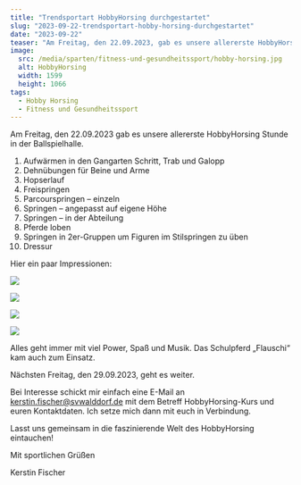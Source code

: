 ```yaml
---
title: "Trendsportart HobbyHorsing durchgestartet"
slug: "2023-09-22-trendsportart-hobby-horsing-durchgestartet"
date: "2023-09-22"
teaser: "Am Freitag, den 22.09.2023, gab es unsere allererste HobbyHorsing Stunde in der Ballspielhalle."
image:
  src: /media/sparten/fitness-und-gesundheitssport/hobby-horsing.jpg
  alt: HobbyHorsing
  width: 1599
  height: 1066
tags:
  - Hobby Horsing
  - Fitness und Gesundheitssport
---
```

Am Freitag, den 22.09.2023 gab es unsere allererste HobbyHorsing Stunde in der Ballspielhalle.

1. Aufwärmen in den Gangarten Schritt, Trab und Galopp
2. Dehnübungen für Beine und Arme
3. Hopserlauf
4. Freispringen
5. Parcourspringen – einzeln
6. Springen – angepasst auf eigene Höhe
7. Springen – in der Abteilung
8. Pferde loben
9. Springen in 2er-Gruppen um Figuren im Stilspringen zu üben
10. Dressur

Hier ein paar Impressionen:

![](/media/2023/2023-09-24-hobbyhorsing-1.jpg)

![](/media/2023/2023-09-24-hobbyhorsing-2.jpg)

![](/media/2023/2023-09-24-hobbyhorsing-3.jpg)

![](/media/2023/2023-09-24-hobbyhorsing-4.jpg)

Alles geht immer mit viel Power, Spaß und Musik. Das Schulpferd „Flauschi“ kam auch zum Einsatz.

Nächsten Freitag, den 29.09.2023, geht es weiter.

Bei Interesse schickt mir einfach eine E-Mail an kerstin.fischer@svwalddorf.de mit dem Betreff HobbyHorsing-Kurs und euren Kontaktdaten. Ich setze mich dann mit euch in Verbindung.

Lasst uns gemeinsam in die faszinierende Welt des HobbyHorsing eintauchen!

Mit sportlichen Grüßen

Kerstin Fischer
